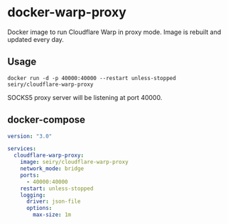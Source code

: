 # docker-warp-proxy

Docker image to run Cloudflare Warp in proxy mode. Image is rebuilt and updated every day.

## Usage

```
docker run -d -p 40000:40000 --restart unless-stopped seiry/cloudflare-warp-proxy
```

SOCKS5 proxy server will be listening at port 40000.

## docker-compose

```yml
version: "3.0"

services:
  cloudflare-warp-proxy:
    image: seiry/cloudflare-warp-proxy
    network_mode: bridge
    ports:
      - 40000:40000
    restart: unless-stopped
    logging:
      driver: json-file
      options:
        max-size: 1m

```
